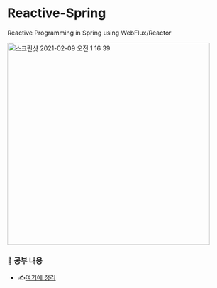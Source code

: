 # Reactive-Spring
Reactive Programming in Spring using WebFlux/Reactor

<img width="456" alt="스크린샷 2021-02-09 오전 1 16 39" src="https://user-images.githubusercontent.com/34999925/107247670-dd828080-6a74-11eb-8d1f-501366762a86.png">

### 📌 공부 내용
- ✍️[여기에 정리](https://github.com/MoonYeeun/Reactive-Spring.wiki.git)
